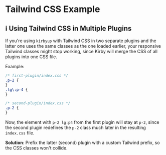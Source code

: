 # Tailwind CSS Example

## ℹ Using Tailwind CSS in Multiple Plugins

If you're using `kirbyup` with Tailwind CSS in two separate plugins and the latter one uses the same classes as the one loaded earlier, your responsive Tailwind classes might stop working, since Kirby will merge the CSS of all plugins into one CSS file.

Example:

```css
/* first-plugin/index.css */
.p-2 {
}
.lg\:p-4 {
}

/* second-plugin/index.css */
.p-2 {
}
```

Now, the element with `p-2 lg:p4` from the first plugin will stay at `p-2`, since the second plugin redefines the `p-2` class much later in the resulting `index.css` file.

**Solution**: Prefix the latter (second) plugin with a custom Tailwind prefix, so the CSS classes won't collide.
